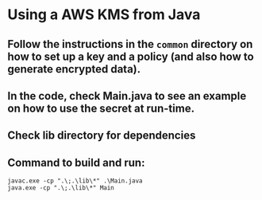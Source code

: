 # Using a AWS KMS from Java

## Follow the instructions in the `common` directory on how to set up a key and a policy (and also how to generate encrypted data). 
## In the code, check Main.java to see an example on how to use the secret at run-time.
## Check lib directory for dependencies

## Command to build and run:
```
javac.exe -cp ".\;.\lib\*" .\Main.java    
java.exe -cp ".\;.\lib\*" Main
```